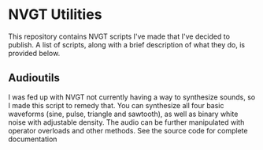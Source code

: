 # NVGT Utilities

This repository contains NVGT scripts I've made that I've decided to publish. A list of scripts, along with a brief description of what they do, is provided below.

## Audioutils

I was fed up with NVGT not currently having a way to synthesize sounds, so I made this script to remedy that. You can synthesize all four basic waveforms (sine, pulse, triangle and sawtooth), as well as binary white noise with adjustable density. The audio can be further manipulated with operator overloads and other methods. See the source code for complete documentation

